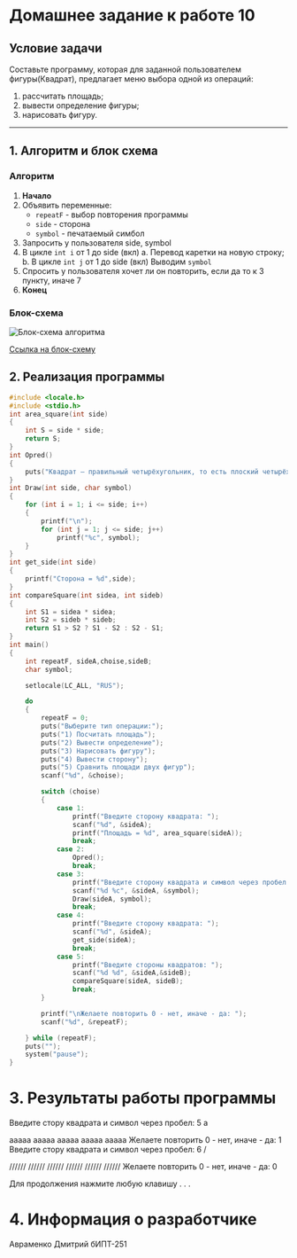 # Домашнее задание к работе 10

## Условие задачи
Составьте программу, которая для заданной пользователем фигуры(Квадрат), предлагает меню выбора одной из операций:
1) рассчитать площадь;
2) вывести определение фигуры;
3) нарисовать фигуру.
---
## 1. Алгоритм и блок схема

### Алгоритм
1. **Начало**
2. Объявить переменные:
   - `repeatF` - выбор повторения программы
   - `side` - сторона
   - `symbol` - печатаемый симбол
3. Запросить у пользователя side, symbol
4. В цикле `int i` от 1 до side (вкл)
    	a. Перевод каретки на новую строку;
      b. В цикле `int j` от 1 до side (вкл)
             Выводим `symbol`
6. Спросить у пользователя хочет ли он повторить, если да то к 3 пункту, иначе 7
7. **Конец**

### Блок-схема
![Блок-схема алгоритма](Lab9_schema.png)

 [Ссылка на блок-схему](https://viewer.diagrams.net/?tags=%7B%7D&lightbox=1&highlight=0000ff&edit=_blank&layers=1&nav=1&title=Lab9_schema.drawio&dark=auto#Uhttps%3A%2F%2Fdrive.google.com%2Fuc%3Fid%3D1i_8qfE62aDyNv1b-rcq080gaXy8P7hKS%26export%3Ddownload)

 ## 2. Реализация программы

```c
#include <locale.h>
#include <stdio.h>
int area_square(int side)
{
	int S = side * side;
	return S;
}
int Opred()
{
	puts("Квадрат — правильный четырёхугольник, то есть плоский четырёхугольник, у которого все углы и все стороны равны.\n Каждый угол квадрата — прямой");
}
int Draw(int side, char symbol)
{
	for (int i = 1; i <= side; i++)
	{
		printf("\n");
		for (int j = 1; j <= side; j++)
			printf("%c", symbol);
	}
}
int get_side(int side)
{
	printf("Сторона = %d",side);
}
int compareSquare(int sidea, int sideb)
{
	int S1 = sidea * sidea;
	int S2 = sideb * sideb;
	return S1 > S2 ? S1 - S2 : S2 - S1;
}
int main()
{
	int repeatF, sideA,choise,sideB;
	char symbol;

	setlocale(LC_ALL, "RUS");

	do
	{
		repeatF = 0;
		puts("Выберите тип операции:");
		puts("1) Посчитать площадь");
		puts("2) Вывести определение");
		puts("3) Нарисовать фигуру");
		puts("4) Вывести сторону");
		puts("5) Сравнить площади двух фигур");
		scanf("%d", &choise);

		switch (choise)
		{
			case 1:
				printf("Введите сторону квадрата: ");
				scanf("%d", &sideA);
				printf("Площадь = %d", area_square(sideA));
				break;
			case 2:
				Opred();
				break;
			case 3:
				printf("Введите сторону квадрата и символ через пробел: ");
				scanf("%d %c", &sideA, &symbol);
				Draw(sideA, symbol);
				break;
			case 4:
				printf("Введите сторону квадрата: ");
				scanf("%d", &sideA);
				get_side(sideA);
				break;
			case 5:
				printf("Введите стороны квадратов: ");
				scanf("%d %d", &sideA,&sideB);
				compareSquare(sideA, sideB);
				break;
		}

		printf("\nЖелаете повторить 0 - нет, иначе - да: ");
		scanf("%d", &repeatF);

	} while (repeatF);
	puts("");
	system("pause");
}
```
# 3. Результаты работы программы
Введите стору квадрата и символ через пробел: 5 a

aaaaa
aaaaa
aaaaa
aaaaa
aaaaa
Желаете повторить 0 - нет, иначе - да: 1
Введите стору квадрата и символ через пробел: 6 /

//////
//////
//////
//////
//////
//////
Желаете повторить 0 - нет, иначе - да: 0

Для продолжения нажмите любую клавишу . . .

# 4. Информация о разработчике
Авраменко Дмитрий бИПТ-251
